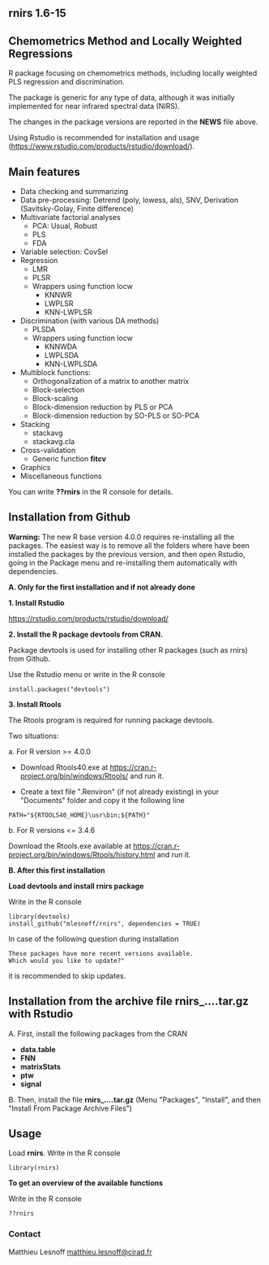 ## rnirs 1.6-15
## Chemometrics Method and Locally Weighted Regressions 

R package focusing on chemometrics methods, including locally weighted PLS regression and discrimination.

The package is generic for any type of data, although it was initially implemented for near infrared spectral data (NIRS).

The changes in the package versions are reported in the **NEWS** file above.

Using Rstudio is recommended for installation and usage (https://www.rstudio.com/products/rstudio/download/).

## Main features 

* Data checking and summarizing
* Data pre-processing: Detrend (poly, lowess, als), SNV, Derivation (Savitsky-Golay, Finite difference)
* Multivariate factorial analyses 
    - PCA: Usual, Robust
    - PLS
    - FDA
* Variable selection: CovSel
* Regression
    - LMR
    - PLSR
    - Wrappers using function locw
        - KNNWR  
        - LWPLSR
        - KNN-LWPLSR
* Discrimination (with various DA methods)
    - PLSDA
    - Wrappers using function locw
        - KNNWDA 
        - LWPLSDA
        - KNN-LWPLSDA 
* Multiblock functions:
    - Orthogonalization of a matrix to another matrix
    - Block-selection
    - Block-scaling
    - Block-dimension reduction by PLS or PCA
    - Block-dimension reduction by SO-PLS or SO-PCA
* Stacking
    - stackavg
    - stackavg.cla
* Cross-validation
    - Generic function **fitcv**
* Graphics
* Miscellaneous functions

You can write **??rnirs** in the R console for details.

## Installation from Github

**Warning:** The new R base version 4.0.0 requires re-installing all the packages. The easiest way is to remove all the folders where have been installed the packages by the previous version, and then open Rstudio, going in the Package menu and re-installing them automatically with dependencies.

**A. Only for the first installation and if not already done** 

**1. Install Rstudio**

https://rstudio.com/products/rstudio/download/ 

**2. Install the R package devtools from CRAN.** 

Package devtools is used for installing other R packages (such as rnirs) from Github.  

Use the Rstudio menu or write in the R console
```{r}
install.packages("devtools")
```

**3. Install Rtools**

The Rtools program is required for running package devtools.

Two situations:

a. For R version >= 4.0.0

- Download Rtools40.exe at https://cran.r-project.org/bin/windows/Rtools/ and run it.

- Create a text file ".Renviron" (if not already existing) in your "Documents" folder and copy it the following line
```{r}
PATH="${RTOOLS40_HOME}\usr\bin;${PATH}"
```

b. For R versions <= 3.4.6

Download the Rtools.exe available at https://cran.r-project.org/bin/windows/Rtools/history.html and run it.

**B. After this first installation** 

**Load devtools and install rnirs package** 

Write in the R console
```{r}
library(devtools)
install_github("mlesnoff/rnirs", dependencies = TRUE)
```

In case of the following question during installation
```{r}
These packages have more recent versions available.
Which would you like to update?"
```
it is recommended to skip updates.

## Installation from the archive file rnirs_....tar.gz with Rstudio

A. First, install the following packages from the CRAN

- **data.table**
- **FNN**
- **matrixStats**
- **ptw**
- **signal**

B. Then, install the file **rnirs_....tar.gz** (Menu "Packages", "Install", and then "Install From Package Archive Files")

## Usage

Load **rnirs**. Write in the R console

```{r}
library(rnirs)
```
**To get an overview of the available functions**

Write in the R console

```{r}
??rnirs
```
### Contact

Matthieu Lesnoff
matthieu.lesnoff@cirad.fr

